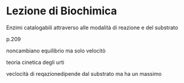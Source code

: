 # Lezione di Biochimica

Enzimi catalogabili attraverso alle modalità di reazione e del substrato


p.209

noncambiano equilibrio ma solo velocitò

teoria cinetica degli urti 

veclocità di reqazionedipende dal substrato ma ha un massimo
<!--stackedit_data:
eyJoaXN0b3J5IjpbLTY0ODA1Mzc1XX0=
-->